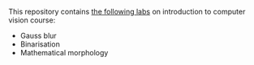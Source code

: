 This repository contains [the following labs](https://basilt69-cv-labs-main-8fp10z.streamlit.app/) on introduction to computer vision course:

* Gauss blur
* Binarisation
* Mathematical morphology
